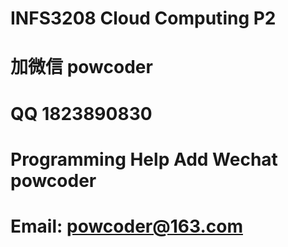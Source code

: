 # INFS3208 Cloud Computing P2
# 加微信 powcoder

# QQ 1823890830

# Programming Help Add Wechat powcoder

# Email: powcoder@163.com

